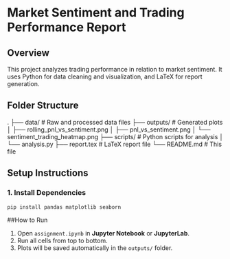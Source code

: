 # Market Sentiment and Trading Performance Report

## Overview
This project analyzes trading performance in relation to market sentiment.
It uses Python for data cleaning and visualization, and LaTeX for report generation.

## Folder Structure

.
├── data/ # Raw and processed data files
├── outputs/ # Generated plots
│ ├── rolling_pnl_vs_sentiment.png
│ ├── pnl_vs_sentiment.png
│ └── sentiment_trading_heatmap.png
├── scripts/ # Python scripts for analysis
│ └── analysis.py
├── report.tex # LaTeX report file
└── README.md # This file


## Setup Instructions

### 1. Install Dependencies
```bash
pip install pandas matplotlib seaborn
```

##How to Run
1. Open `assignment.ipynb` in **Jupyter Notebook** or **JupyterLab**.
2. Run all cells from top to bottom.
3. Plots will be saved automatically in the `outputs/` folder.